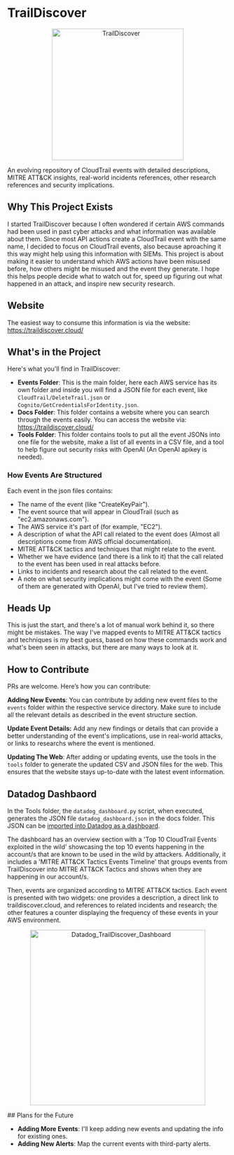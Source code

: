 # TrailDiscover
<p align="center">
  <img src="./docs/TrailDiscover.png" alt="TrailDiscover" width="300" />
</p>
An evolving repository of CloudTrail events with detailed descriptions, MITRE ATT&amp;CK insights, real-world incidents references, other research references and security implications.

## Why This Project Exists

I started TrailDiscover because I often wondered if certain AWS commands had been used in past cyber attacks and what information was available about them. Since most API actions create a CloudTrail event with the same name, I decided to focus on CloudTrail events, also because aproaching it this way might help using this information with SIEMs. This project is about making it easier to understand which AWS actions have been misused before, how others might be misused and the event they generate. I hope this helps people decide what to watch out for, speed up figuring out what happened in an attack, and inspire new security research.

## Website

The easiest way to consume this information is via the website: https://traildiscover.cloud/

## What's in the Project

Here's what you'll find in TrailDiscover:
- **Events Folder**: This is the main folder, here each AWS service has its own folder and inside you will find a JSON file for each event, like `CloudTrail/DeleteTrail.json` or `Cognito/GetCredentialsForIdentity.json`.
- **Docs Folder**: This folder contains a website where you can search through the events easily. You can access the website via: https://traildiscover.cloud/
- **Tools Folder**: This folder contains tools to put all the event JSONs into one file for the website, make a list of all events in a CSV file, and a tool to help figure out security risks with OpenAI (An OpenAI apikey is needed).

### How Events Are Structured

Each event in the json files contains:
- The name of the event (like "CreateKeyPair").
- The event source that will appear in CloudTrail (such as "ec2.amazonaws.com").
- The AWS service it's part of (for example, "EC2").
- A description of what the API call related to the event does (Almost all descriptions come from AWS official documentation).
- MITRE ATT&CK tactics and techniques that might relate to the event.
- Whether we have evidence (and there is a link to it) that the call related to the event has been used in real attacks before.
- Links to incidents and research about the call related to the event.
- A note on what security implications might come with the event (Some of them are generated with OpenAI, but I've tried to review them).

## Heads Up

This is just the start, and there's a lot of manual work behind it, so there might be mistakes. The way I've mapped events to MITRE ATT&CK tactics and techniques is my best guess, based on how these commands work and what's been seen in attacks, but there are many ways to look at it.

## How to Contribute

PRs are welcome. Here’s how you can contribute:

**Adding New Events**: You can contribute by adding new event files to the `events` folder within the respective service directory. Make sure to include all the relevant details as described in the event structure section.

**Update Event Details:** Add any new findings or details that can provide a better understanding of the event's implications, use in real-world attacks, or links to researchs where the event is mentioned.

**Updating The Web**: After adding or updating events, use the tools in the `tools` folder to generate the updated CSV and JSON files for the web. This ensures that the website stays up-to-date with the latest event information.


## Datadog Dashbaord

In the Tools folder, the `datadog_dashboard.py` script, when executed, generates the JSON file `datadog_dashboard.json` in the docs folder. This JSON can be [imported into Datadog as a dashboard](https://docs.datadoghq.com/dashboards/configure/#copy-import-or-export-dashboard-json).

The dashboard has an overview section with a 'Top 10 CloudTrail Events exploited in the wild' showcasing the top 10 events happening in the account/s that are known to be used in the wild by attackers. Additionally, it includes a 'MITRE ATT&CK Tactics Events Timeline' that groups events from TrailDiscover into MITRE ATT&CK Tactics and shows when they are happening in our account/s.

Then, events are organized according to MITRE ATT&CK tactics. Each event is presented with two widgets: one provides a description, a direct link to traildiscover.cloud, and references to related incidents and research; the other features a counter displaying the frequency of these events in your AWS environment.

<p align="center">
  <img src="./docs/traildiscover_datadog_dashboard.gif" alt="Datadog_TrailDiscover_Dashboard" width="400" />
</p>
## Plans for the Future

- **Adding More Events**: I'll keep adding new events and updating the info for existing ones.
- **Adding New Alerts**: Map the current events with third-party alerts.
